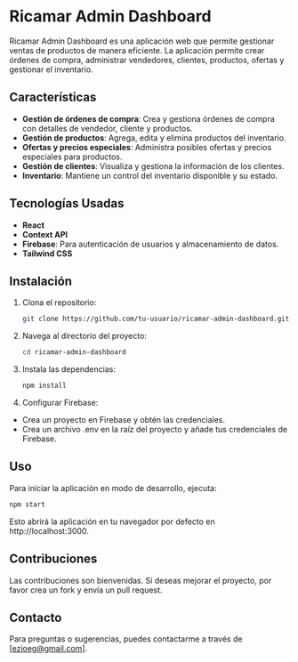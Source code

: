 # Ricamar Admin Dashboard

Ricamar Admin Dashboard es una aplicación web que permite gestionar ventas de productos de manera eficiente. La aplicación permite crear órdenes de compra, administrar vendedores, clientes, productos, ofertas y gestionar el inventario.

## Características

- **Gestión de órdenes de compra**: Crea y gestiona órdenes de compra con detalles de vendedor, cliente y productos.
- **Gestión de productos**: Agrega, edita y elimina productos del inventario.
- **Ofertas y precios especiales**: Administra posibles ofertas y precios especiales para productos.
- **Gestión de clientes**: Visualiza y gestiona la información de los clientes.
- **Inventario**: Mantiene un control del inventario disponible y su estado.

## Tecnologías Usadas

- **React**
- **Context API**
- **Firebase**: Para autenticación de usuarios y almacenamiento de datos.
- **Tailwind CSS**

## Instalación

1. Clona el repositorio:

   ```bash
   git clone https://github.com/tu-usuario/ricamar-admin-dashboard.git

2. Navega al directorio del proyecto:

   ```bash
   cd ricamar-admin-dashboard

3. Instala las dependencias:

   ```bash
   npm install

4. Configurar Firebase:

  * Crea un proyecto en Firebase y obtén las credenciales.
  * Crea un archivo .env en la raíz del proyecto y añade tus credenciales de Firebase.

## Uso
Para iniciar la aplicación en modo de desarrollo, ejecuta:

   ```bash
   npm start
   ```
Esto abrirá la aplicación en tu navegador por defecto en http://localhost:3000.

## Contribuciones

Las contribuciones son bienvenidas. Si deseas mejorar el proyecto, por favor crea un fork y envía un pull request.

## Contacto

Para preguntas o sugerencias, puedes contactarme a través de [ezioeg@gmail.com].
